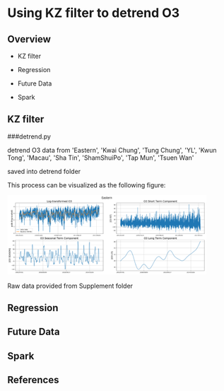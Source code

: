 # Using KZ filter to detrend O3

## Overview
* KZ filter

* Regression

* Future Data

* Spark


## KZ filter

###detrend.py

detrend O3 data from 'Eastern', 'Kwai Chung', 'Tung Chung', 'YL', 'Kwun Tong', 'Macau', 'Sha Tin', 'ShamShuiPo', 'Tap Mun', 'Tsuen Wan'

saved into detrend folder

This process can be visualized as the following figure:

<img src="./detrend/Eastern.png" width="450">

Raw data provided from Supplement folder

## Regression

## Future Data

## Spark

## References


